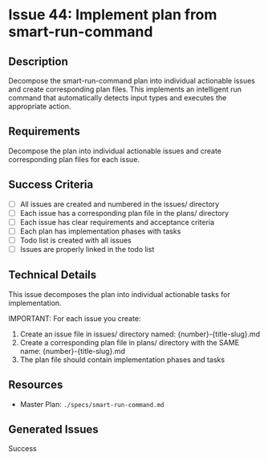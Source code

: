 # Issue 44: Implement plan from smart-run-command

## Description
Decompose the smart-run-command plan into individual actionable issues and create corresponding plan files. This implements an intelligent run command that automatically detects input types and executes the appropriate action.

## Requirements
Decompose the plan into individual actionable issues and create corresponding plan files for each issue.

## Success Criteria
- [ ] All issues are created and numbered in the issues/ directory
- [ ] Each issue has a corresponding plan file in the plans/ directory
- [ ] Each issue has clear requirements and acceptance criteria
- [ ] Each plan has implementation phases with tasks
- [ ] Todo list is created with all issues
- [ ] Issues are properly linked in the todo list

## Technical Details
This issue decomposes the plan into individual actionable tasks for implementation.

IMPORTANT: For each issue you create:
1. Create an issue file in issues/ directory named: {number}-{title-slug}.md
2. Create a corresponding plan file in plans/ directory with the SAME name: {number}-{title-slug}.md
3. The plan file should contain implementation phases and tasks

## Resources
- Master Plan: `./specs/smart-run-command.md`

## Generated Issues

Success
